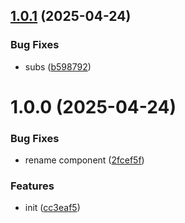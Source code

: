 ## [1.0.1](https://github.com/menelai/material-table/compare/v1.0.0...v1.0.1) (2025-04-24)


### Bug Fixes

* subs ([b598792](https://github.com/menelai/material-table/commit/b598792d47dde623457eebf63d365636bd5070a3))

# 1.0.0 (2025-04-24)


### Bug Fixes

* rename component ([2fcef5f](https://github.com/menelai/material-table/commit/2fcef5f5d4ecd6abe4415c3e618cf974005a59a4))


### Features

* init ([cc3eaf5](https://github.com/menelai/material-table/commit/cc3eaf5356b6490c0c4640742cb3d8020a4f07be))
